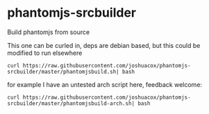 # phantomjs-srcbuilder
Build phantomjs from source

This one can be curled in, deps are debian based, but this could be modified to run elsewhere
```
curl https://raw.githubusercontent.com/joshuacox/phantomjs-srcbuilder/master/phantomjsbuild.sh| bash
```

for example I have an untested arch script here, feedback welcome:

```
curl https://raw.githubusercontent.com/joshuacox/phantomjs-srcbuilder/master/phantomjsbuild-arch.sh| bash
```
